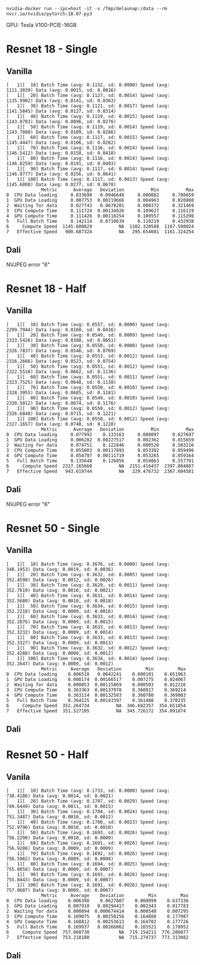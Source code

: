 

    nvidia-docker run --ipc=host -it -v /Tmp/delaunap:/data --rm nvcr.io/nvidia/pytorch:18.07-py3
    
GPU: Tesla V100-PCIE-16GB

# Resnet 18 - Single

## Vanilla

    [   1][  10] Batch Time (avg: 0.1152, sd: 0.0000) Speed (avg: 1111.3039) Data (avg: 0.0015, sd: 0.0016)
    [   1][  20] Batch Time (avg: 0.1127, sd: 0.0014) Speed (avg: 1135.9902) Data (avg: 0.0141, sd: 0.0363)
    [   1][  30] Batch Time (avg: 0.1121, sd: 0.0017) Speed (avg: 1141.5845) Data (avg: 0.0127, sd: 0.0314)
    [   1][  40] Batch Time (avg: 0.1119, sd: 0.0015) Speed (avg: 1143.8783) Data (avg: 0.0096, sd: 0.0276)
    [   1][  50] Batch Time (avg: 0.1119, sd: 0.0014) Speed (avg: 1143.7080) Data (avg: 0.0109, sd: 0.0286)
    [   1][  60] Batch Time (avg: 0.1117, sd: 0.0015) Speed (avg: 1145.4447) Data (avg: 0.0106, sd: 0.0282)
    [   1][  70] Batch Time (avg: 0.1116, sd: 0.0014) Speed (avg: 1146.5412) Data (avg: 0.0158, sd: 0.0410)
    [   1][  80] Batch Time (avg: 0.1116, sd: 0.0014) Speed (avg: 1146.8259) Data (avg: 0.0191, sd: 0.0493)
    [   1][  90] Batch Time (avg: 0.1117, sd: 0.0014) Speed (avg: 1146.0777) Data (avg: 0.0256, sd: 0.0641)
    [   1][ 100] Batch Time (avg: 0.1117, sd: 0.0013) Speed (avg: 1145.6808) Data (avg: 0.0277, sd: 0.0678)
                 Metric      Average   Deviation          Min          Max
    0  CPU Data loading     0.033690   0.0946648     0.000082     0.708659
    1  GPU Data Loading     0.007753  0.00219666     0.004963     0.020880
    2  Waiting for data     0.027743   0.0678201     0.000372     0.321469
    3  CPU Compute Time     0.111724  0.00134826     0.109627     0.116119
    4  GPU Compute Time     0.111426  0.00116254     0.109557     0.115290
    5   Full Batch Time     0.142114   0.0710639     0.110219     0.432938
    6     Compute Speed  1145.680829          NA  1102.320588  1167.598024
    7   Effective Speed   900.687324          NA   295.654601  1161.324254


## Dali
    
NVJPEG error "6"

        
# Resnet 18 - Half

## Vanilla

    [   1][  10] Batch Time (avg: 0.0557, sd: 0.0000) Speed (avg: 2299.7944) Data (avg: 0.0160, sd: 0.0416)
    [   1][  20] Batch Time (avg: 0.0549, sd: 0.0009) Speed (avg: 2333.5426) Data (avg: 0.0388, sd: 0.0651)
    [   1][  30] Batch Time (avg: 0.0550, sd: 0.0008) Speed (avg: 2326.7837) Data (avg: 0.0546, sd: 0.0769)
    [   1][  40] Batch Time (avg: 0.0553, sd: 0.0012) Speed (avg: 2316.2666) Data (avg: 0.0523, sd: 0.0754)
    [   1][  50] Batch Time (avg: 0.0551, sd: 0.0012) Speed (avg: 2322.5510) Data (avg: 0.0662, sd: 0.1136)
    [   1][  60] Batch Time (avg: 0.0551, sd: 0.0011) Speed (avg: 2323.7525) Data (avg: 0.0648, sd: 0.1138)
    [   1][  70] Batch Time (avg: 0.0550, sd: 0.0010) Speed (avg: 2328.3955) Data (avg: 0.0685, sd: 0.1181)
    [   1][  80] Batch Time (avg: 0.0549, sd: 0.0010) Speed (avg: 2330.5012) Data (avg: 0.0674, sd: 0.1176)
    [   1][  90] Batch Time (avg: 0.0550, sd: 0.0012) Speed (avg: 2326.6848) Data (avg: 0.0715, sd: 0.1221)
    [   1][ 100] Batch Time (avg: 0.0550, sd: 0.0012) Speed (avg: 2327.1657) Data (avg: 0.0748, sd: 0.1228)
                 Metric      Average   Deviation          Min          Max
    0  CPU Data loading     0.077992    0.133163     0.000097     0.627697
    1  GPU Data Loading     0.006282  0.00227517     0.002362     0.015659
    2  Waiting for data     0.074751    0.122846     0.000526     0.503216
    3  CPU Compute Time     0.055003  0.00117893     0.053382     0.059496
    4  GPU Compute Time     0.054797  0.00111719     0.053265     0.059164
    5   Full Batch Time     0.135648    0.126856     0.054063     0.557791
    6     Compute Speed  2327.165660          NA  2151.416437  2397.804887
    7   Effective Speed   943.619744          NA   229.476732  2367.604581

    
## Dali

NVJPEG error "6"


# Resnet 50 - Single
## Vanilla

    [   1][  10] Batch Time (avg: 0.3676, sd: 0.0000) Speed (avg: 348.1953) Data (avg: 0.0019, sd: 0.0036)
    [   1][  20] Batch Time (avg: 0.3632, sd: 0.0005) Speed (avg: 352.4598) Data (avg: 0.0012, sd: 0.0026)
    [   1][  30] Batch Time (avg: 0.3629, sd: 0.0011) Speed (avg: 352.7619) Data (avg: 0.0010, sd: 0.0021)
    [   1][  40] Batch Time (avg: 0.3631, sd: 0.0014) Speed (avg: 352.5680) Data (avg: 0.0010, sd: 0.0018)
    [   1][  50] Batch Time (avg: 0.3634, sd: 0.0015) Speed (avg: 352.2218) Data (avg: 0.0009, sd: 0.0016)
    [   1][  60] Batch Time (avg: 0.3633, sd: 0.0014) Speed (avg: 352.2876) Data (avg: 0.0009, sd: 0.0015)
    [   1][  70] Batch Time (avg: 0.3633, sd: 0.0013) Speed (avg: 352.3232) Data (avg: 0.0009, sd: 0.0014)
    [   1][  80] Batch Time (avg: 0.3633, sd: 0.0013) Speed (avg: 352.3327) Data (avg: 0.0009, sd: 0.0013)
    [   1][  90] Batch Time (avg: 0.3632, sd: 0.0012) Speed (avg: 352.4288) Data (avg: 0.0008, sd: 0.0012)
    [   1][ 100] Batch Time (avg: 0.3634, sd: 0.0014) Speed (avg: 352.2647) Data (avg: 0.0009, sd: 0.0012)
                 Metric     Average   Deviation         Min         Max
    0  CPU Data loading    0.006518   0.0642241    0.000101    0.651963
    1  GPU Data Loading    0.008174  0.00166517    0.007275    0.024067
    2  Waiting for data    0.000853  0.00115869    0.000503    0.012216
    3  CPU Compute Time    0.363363  0.00137978    0.360917    0.369214
    4  GPU Compute Time    0.363114  0.00132583    0.360780    0.369003
    5   Full Batch Time    0.364125  0.00143397    0.361488    0.370235
    6     Compute Speed  352.264734          NA  346.682357  354.651854
    7   Effective Speed  351.527195          NA  345.726172  354.091874

## Dali


    
# Resnet 50 - Half
## Vanila
    
    [   1][  10] Batch Time (avg: 0.1733, sd: 0.0000) Speed (avg: 738.4186) Data (avg: 0.0014, sd: 0.0021)
    [   1][  20] Batch Time (avg: 0.1707, sd: 0.0029) Speed (avg: 749.6449) Data (avg: 0.0011, sd: 0.0015)
    [   1][  30] Batch Time (avg: 0.1704, sd: 0.0024) Speed (avg: 751.3487) Data (avg: 0.0010, sd: 0.0012)
    [   1][  40] Batch Time (avg: 0.1700, sd: 0.0023) Speed (avg: 752.9796) Data (avg: 0.0010, sd: 0.0010)
    [   1][  50] Batch Time (avg: 0.1693, sd: 0.0026) Speed (avg: 756.2298) Data (avg: 0.0010, sd: 0.0009)
    [   1][  60] Batch Time (avg: 0.1691, sd: 0.0026) Speed (avg: 756.9286) Data (avg: 0.0009, sd: 0.0009)
    [   1][  70] Batch Time (avg: 0.1692, sd: 0.0026) Speed (avg: 756.5982) Data (avg: 0.0009, sd: 0.0008)
    [   1][  80] Batch Time (avg: 0.1694, sd: 0.0025) Speed (avg: 755.8058) Data (avg: 0.0009, sd: 0.0007)
    [   1][  90] Batch Time (avg: 0.1693, sd: 0.0026) Speed (avg: 755.8443) Data (avg: 0.0009, sd: 0.0007)
    [   1][ 100] Batch Time (avg: 0.1691, sd: 0.0026) Speed (avg: 757.0607) Data (avg: 0.0009, sd: 0.0007)
                 Metric     Average    Deviation         Min         Max
    0  CPU Data loading    0.006398    0.0627807    0.000099    0.637336
    1  GPU Data Loading    0.007910   0.00294417    0.002343    0.017783
    2  Waiting for data    0.000894  0.000674414    0.000548    0.007295
    3  CPU Compute Time    0.169075   0.00258256    0.164888    0.177987
    4  GPU Compute Time    0.168812   0.00253613    0.164702    0.177726
    5   Full Batch Time    0.169937   0.00266062    0.165521    0.178952
    6     Compute Speed  757.060730           NA  719.154211  776.286077
    7   Effective Speed  753.218180           NA  715.274737  773.313982
    
## Dali

